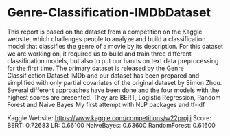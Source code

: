 # Genre-Classification-IMDbDataset
This report is based on the dataset from a competition on the Kaggle website, which challenges people to analyze and build a classification model that classifies the genre of a movie by its description. For this dataset we are working on, it required us to build and train three different classification models, but also to put our hands on text data preprocessing for the first time. The primary dataset is released by the Genre Classification Dataset IMDb and our dataset has been prepared and simplified with only partial covariates of the original dataset by Simon Zhou. Several different approaches have been done and the four models with the highest scores are presented. They are BERT, Logistic Regression, Random Forest and Naive Bayes
My first attempt with NLP packages and tf-idf

Kaggle Website: https://www.kaggle.com/competitions/w22projii
Score:
BERT: 0.72683
LR:   0.66100
NaiveBayes: 0.63600
RandomForest: 0.61600
